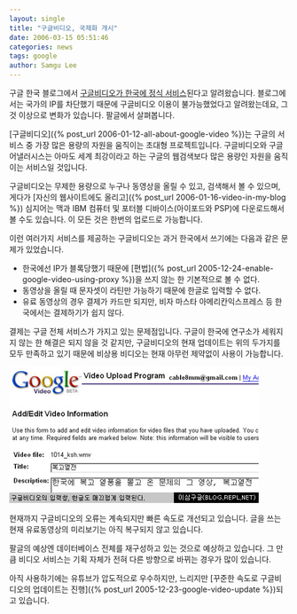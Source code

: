 ```yaml
---
layout: single
title: "구글비디오, 국제화 개시"
date: 2006-03-15 05:51:46
categories: news
tags: google
author: Samgu Lee
---
```


구글 한국 블로그에서 [구글비디오가 한국에 정식 서비스](http://googlekoreablog.blogspot.com/2006/03/google-video.html)된다고 알려왔습니다. 블로그에서는 국가의 IP를 차단했기 때문에 구글비디오 이용이 불가능했었다고 알려왔는데요, 그것 이상으로 변화가 있습니다. 팔글에서 살펴봅니다.

[구글비디오]({% post_url 2006-01-12-all-about-google-video %})는 구글의 서비스 중 가장 많은 용량의 자원을 움직이는 초대형 프로젝트입니다. 구글비디오와 구글 어낼러시스는 아마도 세계 최강이라고 하는 구글의 웹검색보다 많은 용량인 자원을 움직이는 서비스일 것입니다.

구글비디오는 무제한 용량으로 누구나 동영상을 올릴 수 있고, 검색해서 볼 수 있으며, 게다가 [자신의 웹사이트에도 올리고]({% post_url 2006-01-16-video-in-my-blog %}) 심지어는 맥과 IBM 컴퓨터 및 포터블 디바이스(아이포드와 PSP)에 다운로드해서 볼 수도 있습니다. 이 모든 것은 한번의 업로드로 가능합니다.

이런 여러가지 서비스를 제공하는 구글비디오는 과거 한국에서 쓰기에는 다음과 같은 문제가 있었습니다.

- 한국에선 IP가 블록당했기 때문에 [편법]({% post_url 2005-12-24-enable-google-video-using-proxy %})을 쓰지 않는 한 기본적으로 볼 수 없다.
- 동영상을 올릴 때 문자셋이 라틴만 가능하기 때문에 한글로 입력할 수 없다.
- 유료 동영상의 경우 결제가 카드만 되지만, 비자 마스타 아메리칸익스프레스 등 한국에서는 결제하기가 쉽지 않다.

결제는 구글 전체 서비스가 가지고 있는 문제점입니다. 구글이 한국에 연구소가 세워지지 않는 한 해결은 되지 않을 것 같지만, 구글비디오의 현재 업데이트는 위의 두가지를 모두 만족하고 있기 때문에 비상용 비디오는 현재 아무런 제약없이 사용이 가능합니다.

![구글 비디오, 한글 입력이 잘 된다.](/assets/google_video_input.jpg)

현재까지 구글비디오의 오류는 계속되지만 빠른 속도로 개선되고 있습니다. 글을 쓰는 현재 유료동영상의 미리보기는 아직 복구되지 않고 있습니다.

팔글의 예상엔 데이터베이스 전체를 재구성하고 있는 것으로 예상하고 있습니다. 그 만큼 비디오 서비스는 기획 자체가 전혀 다른 방향으로 바뀌는 경우가 많이 있습니다.

아직 사용하기에는 유튜브가 압도적으로 우수하지만, 느리지만 [꾸준한 속도로 구글비디오의 업데이트는 진행]({% post_url 2005-12-23-google-video-update %})되고 있습니다.
